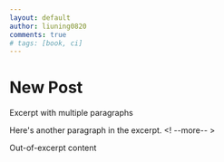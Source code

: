 ```yaml
---
layout: default
author: liuning0820
comments: true
# tags: [book, ci]
---
```


# New Post

Excerpt with multiple paragraphs

Here's another paragraph in the excerpt.
<! --more-- >

Out-of-excerpt content
